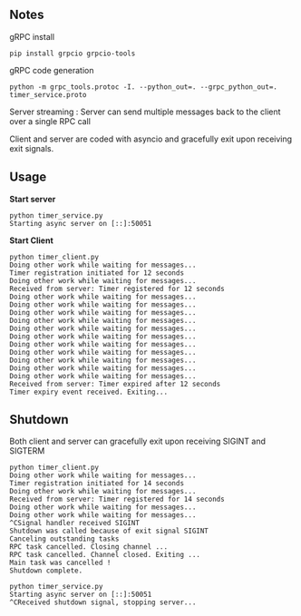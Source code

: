 ## Notes


gRPC install
```
pip install grpcio grpcio-tools
```

gRPC code generation
```
python -m grpc_tools.protoc -I. --python_out=. --grpc_python_out=. timer_service.proto
```

Server streaming : Server can send multiple messages back to the client over a single RPC call

Client and server are coded with asyncio and gracefully exit upon receiving exit signals.

## Usage

**Start server**
```
python timer_service.py 
Starting async server on [::]:50051
```

**Start Client**
```
python timer_client.py 
Doing other work while waiting for messages...
Timer registration initiated for 12 seconds
Doing other work while waiting for messages...
Received from server: Timer registered for 12 seconds
Doing other work while waiting for messages...
Doing other work while waiting for messages...
Doing other work while waiting for messages...
Doing other work while waiting for messages...
Doing other work while waiting for messages...
Doing other work while waiting for messages...
Doing other work while waiting for messages...
Doing other work while waiting for messages...
Doing other work while waiting for messages...
Doing other work while waiting for messages...
Doing other work while waiting for messages...
Received from server: Timer expired after 12 seconds
Timer expiry event received. Exiting...
```

## Shutdown
Both client and server can gracefully exit upon receiving SIGINT and SIGTERM

```
python timer_client.py 
Doing other work while waiting for messages...
Timer registration initiated for 14 seconds
Doing other work while waiting for messages...
Received from server: Timer registered for 14 seconds
Doing other work while waiting for messages...
Doing other work while waiting for messages...
^CSignal handler received SIGINT
Shutdown was called because of exit signal SIGINT
Canceling outstanding tasks
RPC task cancelled. Closing channel ...
RPC task cancelled. Channel closed. Exiting ...
Main task was cancelled !
Shutdown complete.

python timer_service.py 
Starting async server on [::]:50051
^CReceived shutdown signal, stopping server...
```